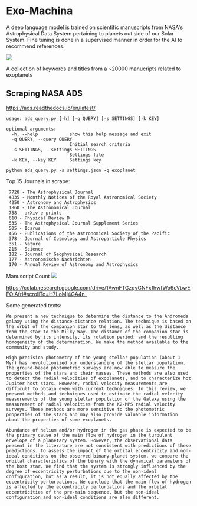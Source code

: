# Exo-Machina
A deep language model is trained on scientific manuscripts from NASA's Astrophysical Data System pertaining to planets out side of our Solar System. Fine tuning is done in a supervised manner in order for the AI to recommend references.

![](Figures/exoplanet_keywords.png)

A collection of keywords and titles from a ~20000 manucripts related to exoplanets

## Scraping NASA ADS

https://ads.readthedocs.io/en/latest/

```
usage: ads_query.py [-h] [-q QUERY] [-s SETTINGS] [-k KEY]

optional arguments:
  -h, --help            show this help message and exit
  -q QUERY, --query QUERY
                        Initial search criteria
  -s SETTINGS, --settings SETTINGS
                        Settings file
  -k KEY, --key KEY     Settings key
```

`python ads_query.py -s settings.json -q exoplanet`

Top 15 Journals in scrape:
```
 7728 - The Astrophysical Journal
 4835 - Monthly Notices of the Royal Astronomical Society
 4250 - Astronomy and Astrophysics
 1860 - The Astronomical Journal
 758 - arXiv e-prints
 610 - Physical Review D
 535 - The Astrophysical Journal Supplement Series
 505 - Icarus
 456 - Publications of the Astronomical Society of the Pacific
 378 - Journal of Cosmology and Astroparticle Physics
 351 - Nature
 215 - Science
 182 - Journal of Geophysical Research
 177 - Astronomische Nachrichten
 170 - Annual Review of Astronomy and Astrophysics
```

Manuscript Count
![](Figures/exoplanet_histogram.png)


https://colab.research.google.com/drive/1AwnFTGzqvGNFxfhwfWo6cVbwEFOiAfrl#scrollTo=H7LoMj4GA4n_

Some generated texts: 


```
We present a new technique to determine the distance to the Andromeda galaxy using the distance-distance relation. The technique is based on the orbit of the companion star to the lens, as well as the distance from the star to the Milky Way. The distance of the companion star is determined by its intensity, its rotation period, and the resulting homogeneity of the determination. We make the method available to the community and study.
```

```
High-precision photometry of the young stellar population (about 1 Myr) has revolutionized our understanding of the stellar population. The ground-based photometric surveys are now able to measure the properties of the stars and their masses. These methods are also used to detect the radial velocities of exoplanets, and to characterize hot Jupiter host stars. However, radial velocity measurements are difficult to obtain even with current techniques. In this review, we present methods and techniques used to estimate the radial velocity measurements of the young stellar population of the Galaxy using the measurement of radial velocities from the K2-MPS radial velocity surveys. These methods are more sensitive to the photometric properties of the stars and may also provide valuable information about the properties of some exoplanets.
```

```
Abundance of helium and/or hydrogen in the gas phase is expected to be the primary cause of the main flow of hydrogen in the turbulent envelope of a planetary system. However, the observational data present in the literature are not consistent with predictions of these predictions. To assess the impact of the orbital eccentricity and non-ideal conditions on the observed binary-planet system, we compare the orbital characteristics of the binary with the dynamical parameters of the host star. We find that the system is strongly influenced by the degree of eccentricity perturbations due to the non-ideal configuration, but as a result, it is not equally affected by the eccentricity perturbations. We conclude that the main flow of hydrogen is affected by the eccentricity perturbations and the orbital eccentricities of the pre-main sequence, but the non-ideal configuration and non-ideal conditions are also different.
```
[](generated_abstracts.txt)
